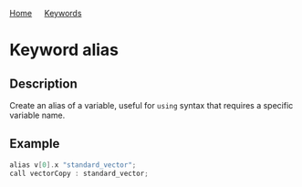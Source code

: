 [Home](https://github.com/puckowski/concert7/blob/master/) <span>&emsp;</span> [Keywords](https://github.com/puckowski/concert7/blob/master/keywords.md)

# Keyword alias

## Description

Create an alias of a variable, useful for ```using``` syntax that requires a specific variable name.

## Example

```cpp
alias v[0].x "standard_vector";
call vectorCopy : standard_vector;
```
